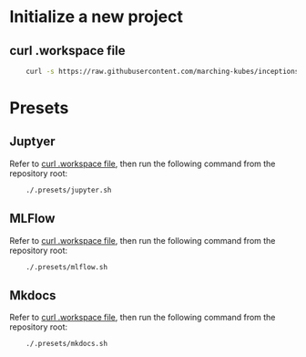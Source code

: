 
# Initialize a new project

## curl .workspace file

```bash 
    curl -s https://raw.githubusercontent.com/marching-kubes/inceptions/main/.workspace.sh | sh
```

# Presets

## Juptyer

Refer to [curl .workspace file](#curl-.workspace-file), then run the following command from the repository root:

```bash
    ./.presets/jupyter.sh
```

## MLFlow

Refer to [curl .workspace file](#curl-.workspace-file), then run the following command from the repository root:

```bash
    ./.presets/mlflow.sh
```

## Mkdocs

Refer to [curl .workspace file](#curl-.workspace-file), then run the following command from the repository root:

```bash
    ./.presets/mkdocs.sh
```
